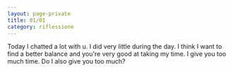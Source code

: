```yaml
--- 
layout: page-private
title: 01/01
category: riflessione
---
```


Today I chatted a lot with u. I did very little during the day. 
I think I want to find a better balance and you're very good at taking my time.
I give you too much time. Do I also give you too much?
